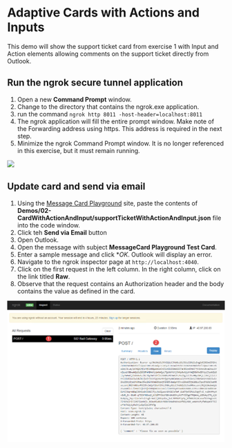 # Adaptive Cards with Actions and Inputs

This demo will show the support ticket card from exercise 1 with Input and Action elements allowing comments on the support ticket directly from Outlook.

## Run the ngrok secure tunnel application

1. Open a new **Command Prompt** window.
1. Change to the directory that contains the ngrok.exe application.
1. run the command `ngrok http 8011 -host-header=localhost:8011`
1. The ngrok application will fill the entire prompt window. Make note of the Forwarding address using https. This address is required in the next step.
1. Minimize the ngrok Command Prompt window. It is no longer referenced in this exercise, but it must remain running.

![](Images/ngrokTunnel.png)

## Update card and send via email

1. Using the [Message Card Playground](https://messagecardplayground.azurewebsites.net) site, paste the contents of **Demos/02-CardWithActionAndInput/supportTicketWithActionAndInput.json** file into the code window.
1. Click teh **Send via Email** button
1. Open Outlook.
1. Open the message with subject **MessageCard Playground Test Card**.
1. Enter a sample message and click **OK*. Outlook will display an error.
1. Navigate to the ngrok inspector page at `http://localhost:4040`.
1. Click on the first request in the left column. In the right column, click on the link titled **Raw**.
1. Observe that the request contains an Authorization header and the body contains the value as defined in the card.

![ngrok Inspector](../../Images/ngrokInspector.png)
